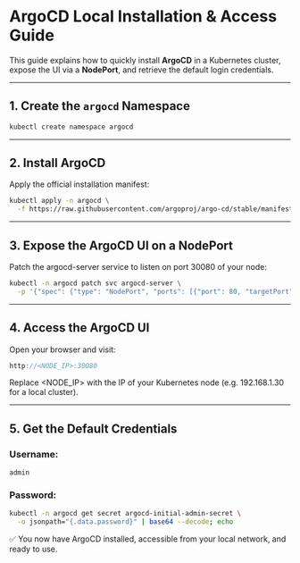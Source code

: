 # ArgoCD Local Installation & Access Guide

This guide explains how to quickly install **ArgoCD** in a Kubernetes cluster, expose the UI via a **NodePort**, and retrieve the default login credentials.

---

## 1. Create the `argocd` Namespace
```bash
kubectl create namespace argocd
```

---

## 2. Install ArgoCD
Apply the official installation manifest:
```bash
kubectl apply -n argocd \
  -f https://raw.githubusercontent.com/argoproj/argo-cd/stable/manifests/install.yaml
```

---

## 3. Expose the ArgoCD UI on a NodePort
Patch the argocd-server service to listen on port 30080 of your node:
```bash
kubectl -n argocd patch svc argocd-server \
  -p '{"spec": {"type": "NodePort", "ports": [{"port": 80, "targetPort": 8080, "nodePort": 30080}]}}'
```

---

## 4. Access the ArgoCD UI
Open your browser and visit:
```cpp
http://<NODE_IP>:30080
```
Replace <NODE_IP> with the IP of your Kubernetes node
(e.g. 192.168.1.30 for a local cluster).

---

## 5. Get the Default Credentials
### Username:
```nginx
admin
```
### Password:
```bash
kubectl -n argocd get secret argocd-initial-admin-secret \
  -o jsonpath="{.data.password}" | base64 --decode; echo
```

✅ You now have ArgoCD installed, accessible from your local network, and ready to use.